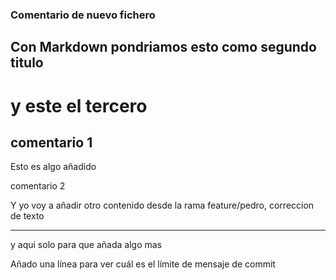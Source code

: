 ### Comentario de nuevo fichero
##  Con Markdown pondriamos esto como segundo titulo
# y este el tercero

comentario 1
---

Esto es algo añadido

comentario 2

Y yo voy a añadir otro contenido desde la rama feature/pedro, correccion de texto



***

y aqui solo para que añada algo mas

Añado una línea para ver cuál es el límite de mensaje de commit
